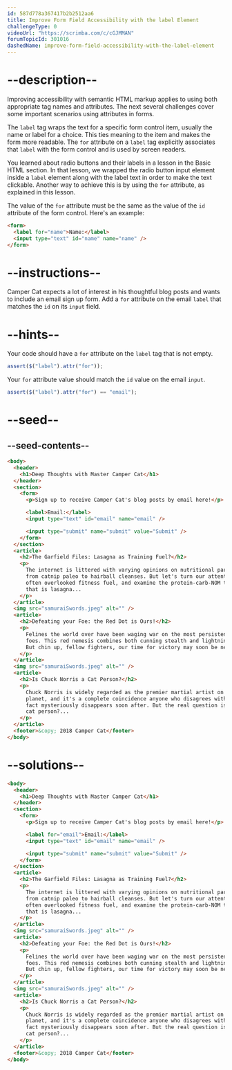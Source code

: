 ```yaml
---
id: 587d778a367417b2b2512aa6
title: Improve Form Field Accessibility with the label Element
challengeType: 0
videoUrl: "https://scrimba.com/c/cGJMMAN"
forumTopicId: 301016
dashedName: improve-form-field-accessibility-with-the-label-element
---
```


# --description--

Improving accessibility with semantic HTML markup applies to using both appropriate tag names and attributes. The next several challenges cover some important scenarios using attributes in forms.

The `label` tag wraps the text for a specific form control item, usually the name or label for a choice. This ties meaning to the item and makes the form more readable. The `for` attribute on a `label` tag explicitly associates that `label` with the form control and is used by screen readers.

You learned about radio buttons and their labels in a lesson in the Basic HTML section. In that lesson, we wrapped the radio button input element inside a `label` element along with the label text in order to make the text clickable. Another way to achieve this is by using the `for` attribute, as explained in this lesson.

The value of the `for` attribute must be the same as the value of the `id` attribute of the form control. Here's an example:

```html
<form>
  <label for="name">Name:</label>
  <input type="text" id="name" name="name" />
</form>
```

# --instructions--

Camper Cat expects a lot of interest in his thoughtful blog posts and wants to include an email sign up form. Add a `for` attribute on the email `label` that matches the `id` on its `input` field.

# --hints--

Your code should have a `for` attribute on the `label` tag that is not empty.

```js
assert($("label").attr("for"));
```

Your `for` attribute value should match the `id` value on the email `input`.

```js
assert($("label").attr("for") == "email");
```

# --seed--

## --seed-contents--

```html
<body>
  <header>
    <h1>Deep Thoughts with Master Camper Cat</h1>
  </header>
  <section>
    <form>
      <p>Sign up to receive Camper Cat's blog posts by email here!</p>

      <label>Email:</label>
      <input type="text" id="email" name="email" />

      <input type="submit" name="submit" value="Submit" />
    </form>
  </section>
  <article>
    <h2>The Garfield Files: Lasagna as Training Fuel?</h2>
    <p>
      The internet is littered with varying opinions on nutritional paradigms,
      from catnip paleo to hairball cleanses. But let's turn our attention to an
      often overlooked fitness fuel, and examine the protein-carb-NOM trifecta
      that is lasagna...
    </p>
  </article>
  <img src="samuraiSwords.jpeg" alt="" />
  <article>
    <h2>Defeating your Foe: the Red Dot is Ours!</h2>
    <p>
      Felines the world over have been waging war on the most persistent of
      foes. This red nemesis combines both cunning stealth and lightning speed.
      But chin up, fellow fighters, our time for victory may soon be near...
    </p>
  </article>
  <img src="samuraiSwords.jpeg" alt="" />
  <article>
    <h2>Is Chuck Norris a Cat Person?</h2>
    <p>
      Chuck Norris is widely regarded as the premier martial artist on the
      planet, and it's a complete coincidence anyone who disagrees with this
      fact mysteriously disappears soon after. But the real question is, is he a
      cat person?...
    </p>
  </article>
  <footer>&copy; 2018 Camper Cat</footer>
</body>
```

# --solutions--

```html
<body>
  <header>
    <h1>Deep Thoughts with Master Camper Cat</h1>
  </header>
  <section>
    <form>
      <p>Sign up to receive Camper Cat's blog posts by email here!</p>

      <label for="email">Email:</label>
      <input type="text" id="email" name="email" />

      <input type="submit" name="submit" value="Submit" />
    </form>
  </section>
  <article>
    <h2>The Garfield Files: Lasagna as Training Fuel?</h2>
    <p>
      The internet is littered with varying opinions on nutritional paradigms,
      from catnip paleo to hairball cleanses. But let's turn our attention to an
      often overlooked fitness fuel, and examine the protein-carb-NOM trifecta
      that is lasagna...
    </p>
  </article>
  <img src="samuraiSwords.jpeg" alt="" />
  <article>
    <h2>Defeating your Foe: the Red Dot is Ours!</h2>
    <p>
      Felines the world over have been waging war on the most persistent of
      foes. This red nemesis combines both cunning stealth and lightning speed.
      But chin up, fellow fighters, our time for victory may soon be near...
    </p>
  </article>
  <img src="samuraiSwords.jpeg" alt="" />
  <article>
    <h2>Is Chuck Norris a Cat Person?</h2>
    <p>
      Chuck Norris is widely regarded as the premier martial artist on the
      planet, and it's a complete coincidence anyone who disagrees with this
      fact mysteriously disappears soon after. But the real question is, is he a
      cat person?...
    </p>
  </article>
  <footer>&copy; 2018 Camper Cat</footer>
</body>
```
